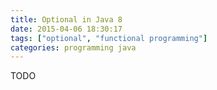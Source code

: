 ```yaml
---
title: Optional in Java 8
date: 2015-04-06 18:30:17
tags: ["optional", "functional programming"]
categories: programming java
---
```


TODO
